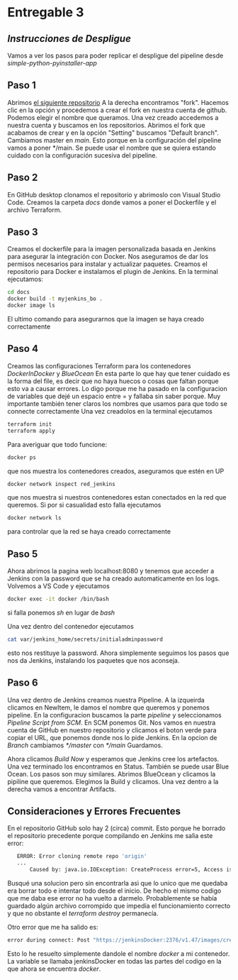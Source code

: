 # Entregable 3
## _Instrucciones de Despligue_

Vamos a ver los pasos para poder replicar el despligue del pipeline desde _simple-python-pyinstaller-app_

## Paso 1
Abrimos [el siguiente repositorio](https://github.com/jenkins-docs/simple-python-pyinstaller-app)
A la derecha encontramos "fork". Hacemos clic en la opción y procedemos a crear el fork en nuestra cuenta de github. Podemos elegir el nombre que queramos. Una vez creado accedemos a nuestra cuenta y buscamos en los repositorios. Abrimos el fork que acabamos de crear y en la opción "Setting" buscamos "Default branch". Cambiamos master en _main_. 
Esto porque en la configuración del pipeline vamos a poner */main. Se puede usar el nombre que se quiera estando cuidado con la configuración sucesiva del pipeline. 

## Paso 2
En GitHub desktop clonamos el repositorio y abrimoslo con Visual Studio Code. Creamos la carpeta _docs_ donde vamos a poner el Dockerfile y el archivo Terraform.

## Paso 3
Creamos el dockerfile para la imagen personalizada basada en Jenkins para asegurar la integración con Docker. Nos aseguramos de dar los permisos necesarios para instalar y actualizar paquetes. Creamos el repositorio para Docker e instalamos el plugin de Jenkins.
En la terminal ejecutamos:
```sh
cd docs
docker build -t myjenkins_bo .
docker image ls 
```
El ultimo comando para asegurarnos que la imagen se haya creado correctamente

## Paso 4
Creamos las configuraciones Terraform para los contenedores _DockerInDocker_ y _BlueOcean_
En esta parte lo que hay que tener cuidado es la forma del file, es decir que no haya huecos o cosas que faltan porque esto va a causar errores. Lo digo porque me ha pasado en la configuracion de variables que dejé un espacio entre = y fallaba sin saber porque. Muy importante también tener claros los nombres que usamos para que todo se connecte correctamente
Una vez creadolos en la terminal ejecutamos
```sh
terraform init
terraform apply 
```
Para averiguar que todo funcione:
```sh
docker ps 
```
que nos muestra los contenedores creados, aseguramos que estén en UP
```sh
docker network inspect red_jenkins 
```
que nos muestra si nuestros contenedores estan conectados en la red que queremos. Si por si casualidad esto falla ejecutamos 
```sh
docker network ls 
```
para controlar que la red se haya creado correctamente 

## Paso 5
Ahora abrimos la pagina web localhost:8080 y tenemos que acceder a Jenkins con la password que se ha creado automaticamente en los logs. 
Volvemos a VS Code y ejecutamos 
```sh
docker exec -it docker /bin/bash
```
si falla ponemos _sh_ en lugar de _bash_

Una vez dentro del contenedor ejecutamos 
```sh
cat var/jenkins_home/secrets/initialadminpassword
```

esto nos restituye la password. Ahora simplemente seguimos los pasos que nos da Jenkins, instalando los paquetes que nos aconseja.

## Paso 6
Una vez dentro de Jenkins creamos nuestra Pipeline. A la izqueirda clicamos en NewItem, le damos el nombre que queremos y ponemos pipeline. En la configuracion buscamos la parte _pipeline_ y seleccionamos _Pipeline Script from SCM_. 
En SCM ponemos Git. Nos vamos en nuestra cuenta de GitHub en nuestro repositorio y clicamos el boton verde para copiar el URL, que ponemos donde nos lo pide Jenkins. 
En la opcion de _Branch_ cambiamos _*/master_ con _*/main_
Guardamos.

Ahora clicamos _Build Now_ y esperamos que Jenkins cree los artefactos. Una vez terminado los encontramos en Status. 
También se puede usar Blue Ocean. Los pasos son muy similares.
Abrimos BlueOcean y clicamos la pipiline que queremos. Elegimos la Build y clicamos. Una vez dentro a la derecha vamos a encontrar Artifacts.

## Consideraciones y Errores Frecuentes
En el repositorio GitHub solo hay 2 (circa) commit. Esto porque he borrado el repositorio precedente porque compilando en Jenkins me salìa este error:
```sh
   ERROR: Error cloning remote repo 'origin'
   ...
       Caused by: java.io.IOException: CreateProcess error=5, Access is denied
```
Busqué una solucion pero sin encontrarla asì que lo unico que me quedaba era borrar todo e intentar todo desde el inicio. De hecho el mismo codigo que me daba ese error no ha vuelto a darmelo. Probablemente se había guardado algún archivo corrompido que impedía el funcionamiento correcto y que no obstante el _terraform destroy_ permanecía.

Otro error que me ha salido es:
```sh
error during connect: Post "https://jenkinsDocker:2376/v1.47/images/create?fromImage=python&tag=3.12.0-alpine3.18": tls: failed to verify certificate: x509: certificate is valid for 488112ec15a3, docker, localhost, not jenkinsDocker
```
Esto lo he resuelto simplemente dandole el nombre _docker_ a mi contenedor. La variable se llamaba jenkinsDocker en todas las partes del codigo en la que ahora se encuentra _docker_.

